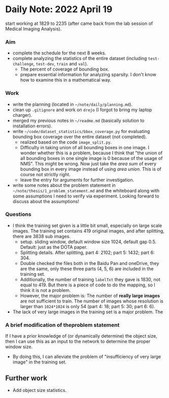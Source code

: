 # Daily Note: 2022 April 19

start working at 1829 to 2235 (after came back from the lab session of Medical Imaging Analysis).

### Aim

- complete the schedule for the next 8 weeks.
- complete analyzing the statistics of the entire dataset (including `test-challenge`, `test-dev`, `train` and `val`).
  - The percent of coverage of bounding box.
  - prepare essential information for analyzing sparsity. I don't know how to examine this in a mathematical way.

### Work

- write the planning (located in `~/note/daily/planning.md`).
- clean up `.gitignore` and work on `drejo` (I forgot to bring my laptop charger).
- merged my previous notes in `~/readme.md` (basically solution to installation errors). 
- write `~/code/dataset_statistics/bbox_coverage.py` for evaluating bounding box coverage over the entire dataset (not completed). 
  - realized based on the code `image_split.py`.
  - Difficulty in taking union of all bounding boxes in one image. I wonder whether this is a problem, because I think that "the union of all bounding boxes in one single image is 0 because of the usage of NMS". This might be wrong. Now just take the *area sum* of every bounding box in every image instead of using *area union*. This is of course not strictly right. 
  - leave the entry for arguments for further investigation.
- write some notes about the problem statement in `~/note/thesis/1_problem_statement.md` and the whiteboard along with some assumptions I need to verify via experiment. Looking forward to discuss about the assumptions!

### Questions

- I think the training set given is a little bit small, especially on large scale images. The training set contains 419 original images, and after splitting, there are 3838 sub images. 
  - setup. sliding window, default window size 1024, default gap 0.5. Default: just as the DOTA paper. 
  - Splitting details. After splitting, part 4: 2102; part 5: 1432; part 6: 304.
  - Double checked the files both in the Baidu Pan and oneDrive, they are the same, only these three parts (4, 5, 6) are included in the training set. 
  - Additionally, the number of training `labelTxt` they gave is 1830, not equal to 419. But there is a piece of code to do the mapping, so I think it is not a problem.
  - However, the major problem is: The number of **really large images** are not sufficient to train. The number of images whose resolution is larger than `1024*1024` is only 54 (part 4: 18; part 5: 30; part 6: 6). 
- The lack of very large images in the training set is a major problem. The 


### A brief modification of theproblem statement

If I have a prior knowledge of (or dynamically determine) the object size, then I can use this as an input to the network to determine the proper window size. 

- By doing this, I can alleviate the problem of "insufficiency of very large image" in the training set.

## Further work 

- Add object size statistics.
